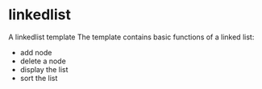 # linkedlist
A linkedlist template
The template contains basic functions of a linked list:
- add node
- delete a node
- display the list 
- sort the list 
